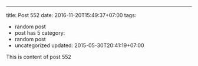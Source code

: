 ---
title: Post 552
date: 2016-11-20T15:49:37+07:00
tags:
  - random post
  - post has 5
category:
  - random post
  - uncategorized
updated: 2015-05-30T20:41:19+07:00

This is content of post 552